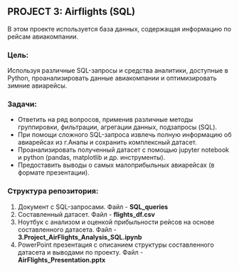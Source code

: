 ## PROJECT 3: Airflights (SQL)
В этом проекте используется база данных, содержащая информацию по рейсам авиакомпании.  

### Цель:
Используя различные SQL-запросы и средства аналитики, доступные в Python, проанализировать данные авиакомпании и оптимизировать зимние авиарейсы.  

### Задачи:  
- Ответить на ряд вопросов, применив различные методы группировки, фильтрации, агрегации данных, подзапросы (SQL).
- При помощи сложного SQL-запроса извлечь полную информацию об авиарейсах из г.Анапы и сохранить комплексный датасет.
- Проанализировать полученный датасет с помощью jupyter notebook и python (pandas, matplotlib и др. инструменты).
- Предоставить выводы о самых малоприбыльных авиарейсах (в формате презентации).

### Структура репозитория:
1) Документ с SQL-запросами. Файл - **SQL_queries**
2) Составленный датасет. Файл - **flights_df.csv**
3) Ноутбук с анализом и оценкой прибыльности рейсов на основе составленного датасета.
   Файл - **3.Project_AirFlights_Analysis_SQL.ipynb**
5) PowerPoint презентация с описанием структуры составленного датасета и выводами по проекту.
   Файл - **AirFlights_Presentation.pptx**
